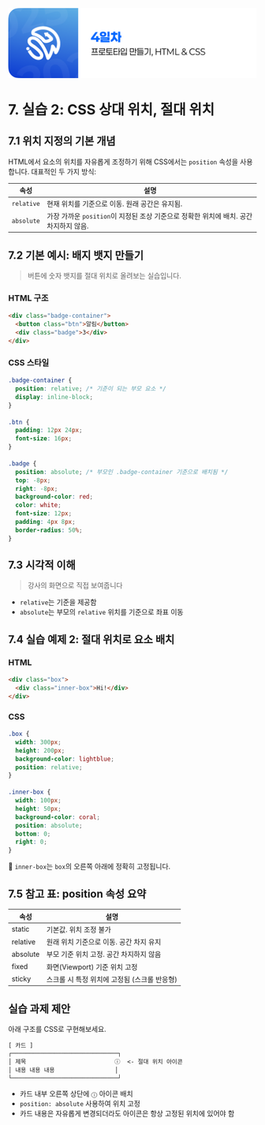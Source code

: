 <img src="./header.png" />

# 7. 실습 2: CSS 상대 위치, 절대 위치

## 7.1 위치 지정의 기본 개념

HTML에서 요소의 위치를 자유롭게 조정하기 위해 CSS에서는 `position` 속성을 사용합니다. 대표적인 두 가지 방식:

| 속성       | 설명                                                                                  |
| ---------- | ------------------------------------------------------------------------------------- |
| `relative` | 현재 위치를 기준으로 이동. 원래 공간은 유지됨.                                        |
| `absolute` | 가장 가까운 `position`이 지정된 조상 기준으로 정확한 위치에 배치. 공간 차지하지 않음. |

## 7.2 기본 예시: 배지 뱃지 만들기

> 버튼에 숫자 뱃지를 절대 위치로 올려보는 실습입니다.

### HTML 구조

```html
<div class="badge-container">
  <button class="btn">알림</button>
  <div class="badge">3</div>
</div>
```

### CSS 스타일

```css
.badge-container {
  position: relative; /* 기준이 되는 부모 요소 */
  display: inline-block;
}

.btn {
  padding: 12px 24px;
  font-size: 16px;
}

.badge {
  position: absolute; /* 부모인 .badge-container 기준으로 배치됨 */
  top: -8px;
  right: -8px;
  background-color: red;
  color: white;
  font-size: 12px;
  padding: 4px 8px;
  border-radius: 50%;
}
```

## 7.3 시각적 이해

> 강사의 화면으로 직접 보여줍니다

- `relative`는 기준을 제공함
- `absolute`는 부모의 `relative` 위치를 기준으로 좌표 이동

## 7.4 실습 예제 2: 절대 위치로 요소 배치

### HTML

```html
<div class="box">
  <div class="inner-box">Hi!</div>
</div>
```

### CSS

```css
.box {
  width: 300px;
  height: 200px;
  background-color: lightblue;
  position: relative;
}

.inner-box {
  width: 100px;
  height: 50px;
  background-color: coral;
  position: absolute;
  bottom: 0;
  right: 0;
}
```

📌 `inner-box`는 `box`의 오른쪽 아래에 정확히 고정됩니다.

## 7.5 참고 표: position 속성 요약

| 속성     | 설명                                         |
| -------- | -------------------------------------------- |
| static   | 기본값. 위치 조정 불가                       |
| relative | 원래 위치 기준으로 이동. 공간 차지 유지      |
| absolute | 부모 기준 위치 고정. 공간 차지하지 않음      |
| fixed    | 화면(Viewport) 기준 위치 고정                |
| sticky   | 스크롤 시 특정 위치에 고정됨 (스크롤 반응형) |

## 실습 과제 제안

아래 구조를 CSS로 구현해보세요.

```plaintext
[ 카드 ]
┌──────────────────────────────┐
│ 제목                         ⓘ  <- 절대 위치 아이콘
│ 내용 내용 내용                 │
└──────────────────────────────┘
```

- 카드 내부 오른쪽 상단에 `ⓘ` 아이콘 배치
- `position: absolute` 사용하여 위치 고정
- 카드 내용은 자유롭게 변경되더라도 아이콘은 항상 고정된 위치에 있어야 함
